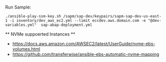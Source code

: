 



Run Sample: 

`./ansible-play-ssm-key.sh /sapm/sap-dev/keypairs/sapm-sap-dev-us-east-1 -i inventory/dev_aws_ec2.yml --limit eccdev.aws.domain.com -e "@dev-variables.yml"  sap-abap-deployment.yml`

** NVMe suppoerted Instances **
- https://docs.aws.amazon.com/AWSEC2/latest/UserGuide/nvme-ebs-volumes.html
- https://github.com/transferwise/ansible-ebs-automatic-nvme-mapping